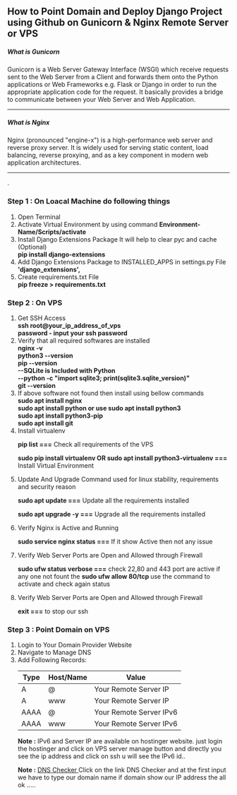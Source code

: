 <h2>How to Point Domain and Deploy Django Project using Github on Gunicorn & Nginx Remote Server or VPS</h2>
<h5>What is Gunicorn</h5>
<p>Gunicorn is a Web Server Gateway Interface (WSGI) which receive requests sent to the Web Server from a Client and forwards them onto the Python applications or Web Frameworks e.g. Flask or Django in order to run the appropriate application code for the request. It basically provides a bridge to communicate between your Web Server and Web Application.</p>
<hr>
<h5>What is Nginx</h5>
<p>Nginx (pronounced "engine-x") is a high-performance web server and reverse proxy server. It is widely used for serving static content, load balancing, reverse proxying, and as a key component in modern web application architectures.</p>
<hr>



.


<h3>Step 1 : On Loacal Machine do following things</h3>
<ol>
  <li>Open Terminal</li>
  <li>Activate Virtual Environment by using command <strong>Environment-Name/Scripts/activate </strong></li>
  <li>Install Django Extensions Package It will help to clear pyc and cache (Optional)</li>
  <div class="input-container">
    <strong> pip install django-extensions </strong>
  </div>
  <li>Add Django Extensions Package to INSTALLED_APPS in settings.py File</li>
  <strong>'django_extensions',</strong>
  <li>Create requirements.txt File</li>
  <strong> pip freeze > requirements.txt</strong>
</ol>



<h3>Step 2 : On VPS</h3>
<ol>
  <li>Get SSH Access</li>
  <div>
    <strong>ssh root@your_ip_address_of_vps</strong>
    <br>
    <strong>password - input your ssh password</strong>
  </div>
  <li>Verify that all required softwares are installed</li>
  <div>
    <strong>nginx -v</strong> <br>
    <strong>python3 --version</strong> <br>
    <strong>pip --version</strong> <br>
    <strong>--SQLite is Included with Python</strong> <br>
    <strong>--python -c "import sqlite3; print(sqlite3.sqlite_version)"</strong> <br>
    <strong>git --version</strong>
  </div>  

    
  <li>If above software not found then install using bellow commands</li>
  <div>
    <strong> sudo apt install nginx </strong> <br>
    <strong> sudo apt install python or use sudo apt install python3 </strong> <br>
    <strong>sudo apt install python3-pip</strong> <br>
    <strong> sudo apt install git </strong> <br>
  </div>
  
  <li>Install virtualenv</li>
  <p><strong>pip list  ===</strong> Check all requirements of the VPS</p>
  <p><strong>sudo pip install virtualenv OR sudo apt install python3-virtualenv ===</strong> Install Virtual Environment</p>
  
  <li>Update And Upgrade Command used for linux stability, requirements and security reason </li>
  <p><strong> sudo apt update ===</strong> Update all the requirements installed </p>
  <p><strong> sudo apt upgrade -y  ===</strong> Upgrade all the requirements installed </p>

  <li>Verify Nginx is Active and Running </li>
  <p><strong> sudo service nginx status ===</strong> If it show Active then not any issue </p>

  <li>Verify Web Server Ports are Open and Allowed through Firewall </li>
  <p><strong>sudo ufw status verbose  ===</strong> check 22,80 and 443 port are active if any one not fount the <strong>sudo ufw allow 80/tcp
  </strong> use the command to activate and check again status </p>

  <li>Verify Web Server Ports are Open and Allowed through Firewall </li>
  <p><strong>exit  ===</strong> to stop our ssh </p>

 
</ol>


<h3>Step 3 : Point Domain on VPS </h3>
<ol>
  <li> Login to Your Domain Provider Website </li>
  <li> Navigate to Manage DNS </li>
  <li> Add Following Records: </li>
  <table>
        <thead>
            <tr>
                <th>Type</th>
                <th>Host/Name</th>
                <th>Value</th>
            </tr>
        </thead>
        <tbody>
            <tr>
                <td>A</td>
                <td>@</td>
                <td>Your Remote Server IP</td>
            </tr>
            <tr>
                <td>A</td>
                <td>www</td>
                <td>Your Remote Server IP</td>
            </tr>
            <tr>
                <td>AAAA</td>
                <td>@</td>
                <td>Your Remote Server IPv6</td>
            </tr>
            <tr>
                <td>AAAA</td>
                <td>www</td>
                <td>Your Remote Server IPv6</td>
            </tr>
        </tbody>
    </table>
    <p><strong>Note :</strong> IPv6 and Server IP are available on hostinger website. just login the hostinger and click on VPS server manage button and directly you see the ip address and click on ssh u will see the IPv6 id.. </p>
    <p><strong>Note :</strong> <a href="https://dnschecker.org/"> DNS Checker </a> Click on the link DNS Checker and at the first input we have to type our domain name if domain show our IP address the all ok ..... </p>

  
</ol>


   
